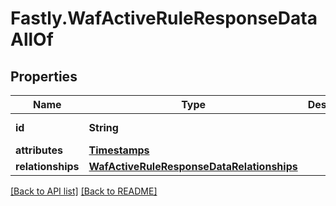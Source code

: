 # Fastly.WafActiveRuleResponseDataAllOf

## Properties

Name | Type | Description | Notes
------------ | ------------- | ------------- | -------------
**id** | **String** |  | [optional] [readonly] 
**attributes** | [**Timestamps**](Timestamps.md) |  | [optional] 
**relationships** | [**WafActiveRuleResponseDataRelationships**](WafActiveRuleResponseDataRelationships.md) |  | [optional] 


[[Back to API list]](../../README.md#endpoints) [[Back to README]](../../README.md)
